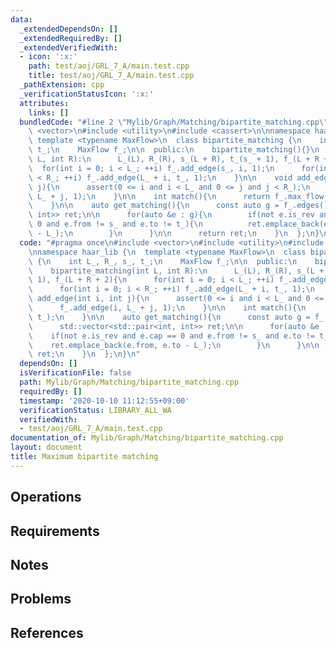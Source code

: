 ```yaml
---
data:
  _extendedDependsOn: []
  _extendedRequiredBy: []
  _extendedVerifiedWith:
  - icon: ':x:'
    path: test/aoj/GRL_7_A/main.test.cpp
    title: test/aoj/GRL_7_A/main.test.cpp
  _pathExtension: cpp
  _verificationStatusIcon: ':x:'
  attributes:
    links: []
  bundledCode: "#line 2 \"Mylib/Graph/Matching/bipartite_matching.cpp\"\n#include\
    \ <vector>\n#include <utility>\n#include <cassert>\n\nnamespace haar_lib {\n \
    \ template <typename MaxFlow>\n  class bipartite_matching {\n    int L_, R_, s_,\
    \ t_;\n    MaxFlow f_;\n\n  public:\n    bipartite_matching(){}\n    bipartite_matching(int\
    \ L, int R):\n      L_(L), R_(R), s_(L + R), t_(s_ + 1), f_(L + R + 2){\n    \
    \  for(int i = 0; i < L_; ++i) f_.add_edge(s_, i, 1);\n      for(int i = 0; i\
    \ < R_; ++i) f_.add_edge(L_ + i, t_, 1);\n    }\n\n    void add_edge(int i, int\
    \ j){\n      assert(0 <= i and i < L_ and 0 <= j and j < R_);\n      f_.add_edge(i,\
    \ L_ + j, 1);\n    }\n\n    int match(){\n      return f_.max_flow(s_, t_);\n\
    \    }\n\n    auto get_matching(){\n      const auto g = f_.edges();\n      std::vector<std::pair<int,\
    \ int>> ret;\n\n      for(auto &e : g){\n        if(not e.is_rev and e.cap ==\
    \ 0 and e.from != s_ and e.to != t_){\n          ret.emplace_back(e.from, e.to\
    \ - L_);\n        }\n      }\n\n      return ret;\n    }\n  };\n}\n"
  code: "#pragma once\n#include <vector>\n#include <utility>\n#include <cassert>\n\
    \nnamespace haar_lib {\n  template <typename MaxFlow>\n  class bipartite_matching\
    \ {\n    int L_, R_, s_, t_;\n    MaxFlow f_;\n\n  public:\n    bipartite_matching(){}\n\
    \    bipartite_matching(int L, int R):\n      L_(L), R_(R), s_(L + R), t_(s_ +\
    \ 1), f_(L + R + 2){\n      for(int i = 0; i < L_; ++i) f_.add_edge(s_, i, 1);\n\
    \      for(int i = 0; i < R_; ++i) f_.add_edge(L_ + i, t_, 1);\n    }\n\n    void\
    \ add_edge(int i, int j){\n      assert(0 <= i and i < L_ and 0 <= j and j < R_);\n\
    \      f_.add_edge(i, L_ + j, 1);\n    }\n\n    int match(){\n      return f_.max_flow(s_,\
    \ t_);\n    }\n\n    auto get_matching(){\n      const auto g = f_.edges();\n\
    \      std::vector<std::pair<int, int>> ret;\n\n      for(auto &e : g){\n    \
    \    if(not e.is_rev and e.cap == 0 and e.from != s_ and e.to != t_){\n      \
    \    ret.emplace_back(e.from, e.to - L_);\n        }\n      }\n\n      return\
    \ ret;\n    }\n  };\n}\n"
  dependsOn: []
  isVerificationFile: false
  path: Mylib/Graph/Matching/bipartite_matching.cpp
  requiredBy: []
  timestamp: '2020-10-10 11:12:55+09:00'
  verificationStatus: LIBRARY_ALL_WA
  verifiedWith:
  - test/aoj/GRL_7_A/main.test.cpp
documentation_of: Mylib/Graph/Matching/bipartite_matching.cpp
layout: document
title: Maximum bipartite matching
---
```


## Operations

## Requirements

## Notes

## Problems

## References
